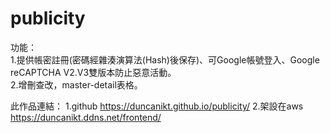 # publicity  

功能：  
1.提供帳密註冊(密碼經雜湊演算法(Hash)後保存)、可Google帳號登入、Google reCAPTCHA V2.V3雙版本防止惡意活動。  
2.增刪查改，master-detail表格。  

  
此作品連結：
1.github https://duncanikt.github.io/publicity/
2.架設在aws https://duncanikt.ddns.net/frontend/
